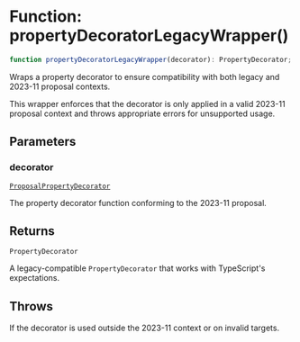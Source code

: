 # Function: propertyDecoratorLegacyWrapper()

```ts
function propertyDecoratorLegacyWrapper(decorator): PropertyDecorator;
```

Wraps a property decorator to ensure compatibility with both legacy and 2023-11 proposal contexts.

This wrapper enforces that the decorator is only applied in a valid 2023-11 proposal context
and throws appropriate errors for unsupported usage.

## Parameters

### decorator

[`ProposalPropertyDecorator`](../../../declarations/type-aliases/ProposalPropertyDecorator.md)

The property decorator function conforming to the 2023-11 proposal.

## Returns

`PropertyDecorator`

A legacy-compatible `PropertyDecorator` that works with TypeScript's expectations.

## Throws

If the decorator is used outside the 2023-11 context or on invalid targets.
